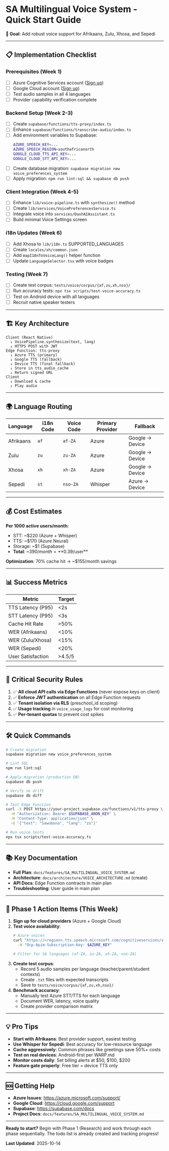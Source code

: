 # SA Multilingual Voice System - Quick Start Guide

**🚀 Goal**: Add robust voice support for Afrikaans, Zulu, Xhosa, and Sepedi

---

## 📋 Implementation Checklist

### Prerequisites (Week 1)
- [ ] Azure Cognitive Services account ([Sign up](https://azure.microsoft.com/free/cognitive-services/))
- [ ] Google Cloud account ([Sign up](https://cloud.google.com/free))
- [ ] Test audio samples in all 4 languages
- [ ] Provider capability verification complete

### Backend Setup (Week 2-3)
- [ ] Create `supabase/functions/tts-proxy/index.ts`
- [ ] Enhance `supabase/functions/transcribe-audio/index.ts`
- [ ] Add environment variables to Supabase:
  ```bash
  AZURE_SPEECH_KEY=...
  AZURE_SPEECH_REGION=southafricanorth
  GOOGLE_CLOUD_TTS_API_KEY=...
  GOOGLE_CLOUD_STT_API_KEY=...
  ```
- [ ] Create database migration: `supabase migration new voice_preferences_system`
- [ ] Apply migration: `npm run lint:sql && supabase db push`

### Client Integration (Week 4-5)
- [ ] Enhance `lib/voice-pipeline.ts` with `synthesize()` method
- [ ] Create `lib/services/VoicePreferencesService.ts`
- [ ] Integrate voice into `services/DashAIAssistant.ts`
- [ ] Build minimal Voice Settings screen

### i18n Updates (Week 6)
- [ ] Add Xhosa to `lib/i18n.ts` SUPPORTED_LANGUAGES
- [ ] Create `locales/xh/common.json`
- [ ] Add `mapI18nToVoiceLang()` helper function
- [ ] Update `LanguageSelector.tsx` with voice badges

### Testing (Week 7)
- [ ] Create test corpus: `tests/voice/corpus/{af,zu,xh,nso}/`
- [ ] Run accuracy tests: `npx tsx scripts/test-voice-accuracy.ts`
- [ ] Test on Android device with all languages
- [ ] Recruit native speaker testers

---

## 🏗️ Key Architecture

```
Client (React Native)
  ↓ VoicePipeline.synthesize(text, lang)
  ↓ HTTPS POST with JWT
Edge Function: tts-proxy
  ↓ Azure TTS (primary)
  ↓ Google TTS (fallback)
  ↓ Device TTS (final fallback)
  ↓ Store in tts_audio_cache
  ↓ Return signed URL
Client
  ↓ Download & cache
  ↓ Play audio
```

---

## 🌍 Language Routing

| Language | i18n Code | Voice Code | Primary Provider | Fallback |
|----------|-----------|------------|------------------|----------|
| Afrikaans | `af` | `af-ZA` | Azure | Google → Device |
| Zulu | `zu` | `zu-ZA` | Azure | Google → Device |
| Xhosa | `xh` | `xh-ZA` | Azure | Google → Device |
| Sepedi | `st` | `nso-ZA` | Whisper | Azure → Device |

---

## 💰 Cost Estimates

**Per 1000 active users/month**:
- STT: ~$220 (Azure + Whisper)
- TTS: ~$170 (Azure Neural)
- Storage: ~$1 (Supabase)
- **Total**: ~$390/month = **$0.39/user**

**Optimization**: 70% cache hit → ~$155/month savings

---

## 📊 Success Metrics

| Metric | Target |
|--------|--------|
| TTS Latency (P95) | <2s |
| STT Latency (P95) | <3s |
| Cache Hit Rate | >50% |
| WER (Afrikaans) | <10% |
| WER (Zulu/Xhosa) | <15% |
| WER (Sepedi) | <20% |
| User Satisfaction | >4.5/5 |

---

## 🚨 Critical Security Rules

1. ✅ **All cloud API calls via Edge Functions** (never expose keys on client)
2. ✅ **Enforce JWT authentication** on all Edge Function requests
3. ✅ **Tenant isolation via RLS** (preschool_id scoping)
4. ✅ **Usage tracking** in `voice_usage_logs` for cost monitoring
5. ✅ **Per-tenant quotas** to prevent cost spikes

---

## 🛠️ Quick Commands

```bash
# Create migration
supabase migration new voice_preferences_system

# Lint SQL
npm run lint:sql

# Apply migration (production DB)
supabase db push

# Verify no drift
supabase db diff

# Test Edge Function
curl -X POST https://your-project.supabase.co/functions/v1/tts-proxy \
  -H "Authorization: Bearer $SUPABASE_ANON_KEY" \
  -H "Content-Type: application/json" \
  -d '{"text": "Sawubona", "lang": "zu"}'

# Run voice tests
npx tsx scripts/test-voice-accuracy.ts
```

---

## 📚 Key Documentation

- **Full Plan**: `docs/features/SA_MULTILINGUAL_VOICE_SYSTEM.md`
- **Architecture**: `docs/architecture/VOICE_ARCHITECTURE.md` (create)
- **API Docs**: Edge Function contracts in main plan
- **Troubleshooting**: User guide in main plan

---

## 🎯 Phase 1 Action Items (This Week)

1. **Sign up for cloud providers** (Azure + Google Cloud)
2. **Test voice availability**:
   ```bash
   # Azure voices
   curl "https://<region>.tts.speech.microsoft.com/cognitiveservices/voices/list" \
     -H "Ocp-Apim-Subscription-Key: $AZURE_KEY"
   
   # Filter for SA languages (af-ZA, zu-ZA, xh-ZA, nso-ZA)
   ```
3. **Create test corpus**:
   - Record 5 audio samples per language (teacher/parent/student contexts)
   - Create `.txt` files with expected transcripts
   - Save to `tests/voice/corpus/{af,zu,xh,nso}/`
4. **Benchmark accuracy**:
   - Manually test Azure STT/TTS for each language
   - Document WER, latency, voice quality
   - Create provider comparison matrix

---

## 💡 Pro Tips

- **Start with Afrikaans**: Best provider support, easiest testing
- **Use Whisper for Sepedi**: Best accuracy for low-resource language
- **Cache aggressively**: Common phrases like greetings save 50%+ costs
- **Test on real devices**: Android-first per WARP.md
- **Monitor costs daily**: Set billing alerts at $50, $100, $200
- **Feature gate properly**: Free tier = device TTS only

---

## 🆘 Getting Help

- **Azure Issues**: https://azure.microsoft.com/support/
- **Google Cloud**: https://cloud.google.com/support
- **Supabase**: https://supabase.com/docs
- **Project Docs**: `docs/features/SA_MULTILINGUAL_VOICE_SYSTEM.md`

---

**Ready to start?** Begin with Phase 1 (Research) and work through each phase sequentially. The todo list is already created and tracking progress!

**Last Updated**: 2025-10-14
